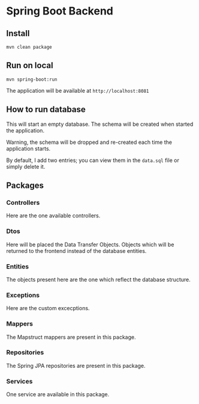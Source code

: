 # Spring Boot Backend

## Install

```
mvn clean package
```

## Run on local

```
mvn spring-boot:run
```

The application will be available at `http://localhost:8081`

## How to run database

This will start an empty database. The schema will be created when started the application.


Warning, the schema will be dropped and re-created each time the application starts.

By default, I add two entries; you can view them in the `data.sql` file or simply delete it.

## Packages


### Controllers

Here are the one available controllers.

### Dtos

Here will be placed the Data Transfer Objects. Objects which will be returned to the frontend instead of the database entities.

### Entities

The objects present here are the one which reflect the database structure.

### Exceptions

Here are the custom excecptions.

### Mappers

The Mapstruct mappers are present in this package.

### Repositories

The Spring JPA repositories are present in this package.

### Services

One service are available in this package. 

